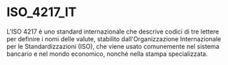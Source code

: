 # ISO_4217_IT
L'ISO 4217 è uno standard internazionale che descrive codici di tre lettere per definire i nomi delle valute, stabilito dall'Organizzazione Internazionale per le Standardizzazioni (ISO), che viene usato comunemente nel sistema bancario e nel mondo economico, nonché nella stampa specializzata.


